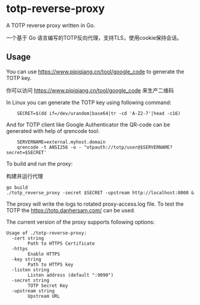 # totp-reverse-proxy

A TOTP reverse proxy written in Go.

一个基于 Go 语言编写的TOTP反向代理，支持TLS，使用cookie保持会话。

## Usage

You can use https://www.pipiqiang.cn/tool/google_code to generate the TOTP key.

你可以访问 https://www.pipiqiang.cn/tool/google_code 来生产二维码

In Linux you can generate the TOTP key using following command:
```
    SECRET=$(dd if=/dev/urandom|base64|tr -cd 'A-Z2-7'|head -c16)
```
And for TOTP client like Google Authenticator the QR-code can be generated with help of qrencode tool:

```
    SERVERNAME=external.myhost.domain
    qrencode -t ANSI256 -o - "otpauth://totp/user@$SERVERNAME?secret=$SECRET'
```

To build and run the proxy:

构建并运行代理

```
go build
./totp_reverse_proxy -secret $SECRET -upstream http://localhost:8000 &
```

The proxy will write the logs to rotated proxy-access.log file.  To
test the TOTP the https://totp.danhersam.com/ can be used.

The current version of the proxy supports following options:

```
Usage of ./totp-reverse-proxy:
  -cert string
        Path to HTTPS Certificate
  -https
        Enable HTTPS
  -key string
        Path to HTTPS key
  -listen string
        Listen address (default ":9090")
  -secret string
        TOTP Secret Key
  -upstream string
        Upstream URL
```
